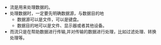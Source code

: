 - 流是用来处理数据的。
- 处理数据时，一定要先明确数据源，与数据目的地
  - 数据源可以是文件，可以是键盘。
  - 数据目的地可以是文件、显示器或者其他设备。
- 而流只是在帮助数据进行传输,并对传输的数据进行处理，比如过滤处理、转换处理等。
